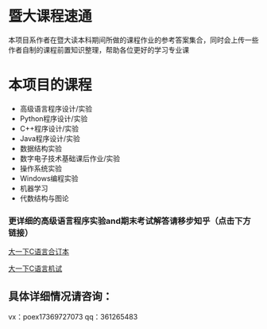# 暨大课程速通
本项目系作者在暨大读本科期间所做的课程作业的参考答案集合，同时会上传一些作者自制的课程前置知识整理，帮助各位更好的学习专业课


# 本项目的课程

- 高级语言程序设计/实验
- Python程序设计/实验
- C++程序设计/实验
- Java程序设计/实验
- 数据结构实验
- 数字电子技术基础课后作业/实验
- 操作系统实验
- Windows编程实验
- 机器学习
- 代数结构与图论

### 更详细的高级语言程序实验and期末考试解答请移步知乎（点击下方链接）

[大一下C语言合订本](https://zhuanlan.zhihu.com/p/525415502)

[大一下C语言机试](https://zhuanlan.zhihu.com/p/530389425)

## 具体详细情况请咨询：
vx：poex17369727073
qq：361265483


